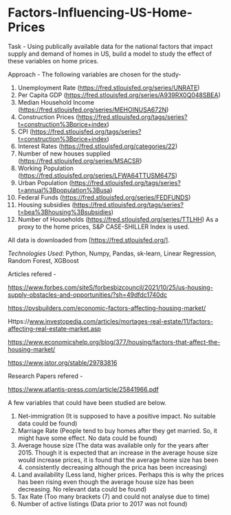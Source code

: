 # Factors-Influencing-US-Home-Prices
Task - Using publically available data for the national factors that impact supply and demand of homes in US, build a model to study the effect of these variables on home prices.

Approach - The following variables are chosen for the study-

1. Unemployment Rate (https://fred.stlouisfed.org/series/UNRATE)
2. Per Capita GDP (https://fred.stlouisfed.org/series/A939RX0Q048SBEA)
3. Median Household Income (https://fred.stlouisfed.org/series/MEHOINUSA672N)
4. Construction Prices  (https://fred.stlouisfed.org/tags/series?t=construction%3Bprice+index)
5. CPI  (https://fred.stlouisfed.org/tags/series?t=construction%3Bprice+index)
6. Interest Rates (https://fred.stlouisfed.org/categories/22)
7. Number of new houses supplied (https://fred.stlouisfed.org/series/MSACSR)
8. Working Population  (https://fred.stlouisfed.org/series/LFWA64TTUSM647S)
9. Urban Population   (https://fred.stlouisfed.org/tags/series?t=annual%3Bpopulation%3Busa)
10. Federal Funds (https://fred.stlouisfed.org/series/FEDFUNDS)
11. Housing subsidies (https://fred.stlouisfed.org/tags/series?t=bea%3Bhousing%3Bsubsidies)
12. Number of Households (https://fred.stlouisfed.org/series/TTLHH)
As a proxy to the home prices, S&P CASE-SHILLER Index is used.

All data is downloaded from [https://fred.stlouisfed.org/].

*Technologies Used*: Python, Numpy, Pandas, sk-learn, Linear Regression, Random Forest, XGBoost

Articles refered -

https://www.forbes.com/siteS/forbesbizcouncil/2021/10/25/us-housing-supply-obstacles-and-opportunities/?sh=49dfdc1740dc

https://pvsbuilders.com/economic-factors-affecting-housing-market/

Https://www.investopedia.com/articles/mortages-real-estate/11/factors-affecting-real-estate-market.asp

https://www.economicshelp.org/blog/377/housing/factors-that-affect-the-housing-market/

https://www.jstor.org/stable/29783816

Research Papers refered -

https://www.atlantis-press.com/article/25841966.pdf

A few variables that could have been studied are below.

1. Net-immigration (It is supposed to have a positive impact. No suitable data could be found)
2. Marriage Rate (People tend to buy homes after they get married. So, it might have some effect. No data could be found)
3. Average house size (The data was available only for the years after 2015. Though it is expected that an increase in the average house size would increase prices, it is found that the average home size has been 4. consistently decreasing although the prica has been increasing)
5. Land availability (Less land, higher prices. Perhaps this is why the prices has been rising even though the average house size has been decreasing. No relevant data could be found)
6. Tax Rate (Too many brackets (7) and could not analyse due to time)
7. Number of active listings (Data prior to 2017 was not found)
